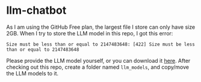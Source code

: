 # llm-chatbot

As I am using the GitHub Free plan, the largest file I store can only have size 2GB.
When I try to store the LLM model in this repo, I got this error:
```
Size must be less than or equal to 2147483648: [422] Size must be less than or equal to 2147483648
```
Please provide the LLM model yourself, or you can download it [here](https://drive.google.com/drive/folders/1cvIeDSwH1IzN7ouvwmb1vgg6UTcJIBdq?usp=drive_link).
After checking out this repo, create a folder named `llm_models`, and copy/move the LLM models to it.


